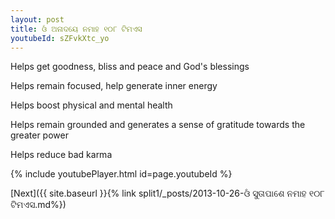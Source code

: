 ```yaml
---
layout: post
title: ଓଁ ଅନାଦୟେ ନମାହ ୧୦୮ ଟିମଏସ
youtubeId: sZFvkXtc_yo
---
```

 
 
Helps get goodness, bliss and peace and God's blessings
 
Helps remain focused, help generate inner energy 
 
Helps boost physical and mental health 
 
Helps remain grounded and generates a sense of gratitude towards the greater power 
 
Helps reduce bad karma
 
 
 
 


{% include youtubePlayer.html id=page.youtubeId %}
 
[Next]({{ site.baseurl }}{% link  split1/_posts/2013-10-26-ଓଁ ସୁତାପାଶେ ନମାହ ୧୦୮ ଟିମଏସ.md%})
 
